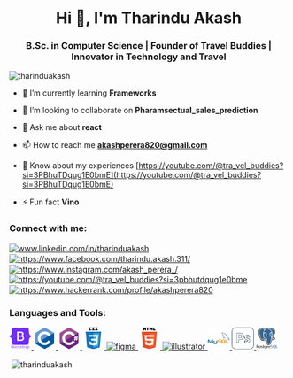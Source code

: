 <h1 align="center">Hi 👋, I'm Tharindu Akash</h1>
<h3 align="center">B.Sc. in Computer Science | Founder of Travel Buddies | Innovator in Technology and Travel</h3>

<p align="left"> <img src="https://komarev.com/ghpvc/?username=tharinduakash&label=Profile%20views&color=0e75b6&style=flat" alt="tharinduakash" /> </p>

- 🌱 I’m currently learning **Frameworks**

- 👯 I’m looking to collaborate on **Pharamsectual_sales_prediction**

- 💬 Ask me about **react**

- 📫 How to reach me **akashperera820@gmail.com**

- 📄 Know about my experiences [https://youtube.com/@tra_vel_buddies?si=3PBhuTDqug1E0bmE](https://youtube.com/@tra_vel_buddies?si=3PBhuTDqug1E0bmE)

- ⚡ Fun fact **Vino**

<h3 align="left">Connect with me:</h3>
<p align="left">
<a href="https://linkedin.com/in/www.linkedin.com/in/tharinduakash" target="blank"><img align="center" src="https://raw.githubusercontent.com/rahuldkjain/github-profile-readme-generator/master/src/images/icons/Social/linked-in-alt.svg" alt="www.linkedin.com/in/tharinduakash" height="30" width="40" /></a>
<a href="https://fb.com/https://www.facebook.com/tharindu.akash.311/" target="blank"><img align="center" src="https://raw.githubusercontent.com/rahuldkjain/github-profile-readme-generator/master/src/images/icons/Social/facebook.svg" alt="https://www.facebook.com/tharindu.akash.311/" height="30" width="40" /></a>
<a href="https://instagram.com/https://www.instagram.com/akash_perera_/" target="blank"><img align="center" src="https://raw.githubusercontent.com/rahuldkjain/github-profile-readme-generator/master/src/images/icons/Social/instagram.svg" alt="https://www.instagram.com/akash_perera_/" height="30" width="40" /></a>
<a href="https://www.youtube.com/c/https://youtube.com/@tra_vel_buddies?si=3pbhutdqug1e0bme" target="blank"><img align="center" src="https://raw.githubusercontent.com/rahuldkjain/github-profile-readme-generator/master/src/images/icons/Social/youtube.svg" alt="https://youtube.com/@tra_vel_buddies?si=3pbhutdqug1e0bme" height="30" width="40" /></a>
<a href="https://www.hackerrank.com/https://www.hackerrank.com/profile/akashperera820" target="blank"><img align="center" src="https://raw.githubusercontent.com/rahuldkjain/github-profile-readme-generator/master/src/images/icons/Social/hackerrank.svg" alt="https://www.hackerrank.com/profile/akashperera820" height="30" width="40" /></a>
</p>

<h3 align="left">Languages and Tools:</h3>
<p align="left"> <a href="https://getbootstrap.com" target="_blank" rel="noreferrer"> <img src="https://raw.githubusercontent.com/devicons/devicon/master/icons/bootstrap/bootstrap-plain-wordmark.svg" alt="bootstrap" width="40" height="40"/> </a> <a href="https://www.cprogramming.com/" target="_blank" rel="noreferrer"> <img src="https://raw.githubusercontent.com/devicons/devicon/master/icons/c/c-original.svg" alt="c" width="40" height="40"/> </a> <a href="https://www.w3schools.com/cs/" target="_blank" rel="noreferrer"> <img src="https://raw.githubusercontent.com/devicons/devicon/master/icons/csharp/csharp-original.svg" alt="csharp" width="40" height="40"/> </a> <a href="https://www.w3schools.com/css/" target="_blank" rel="noreferrer"> <img src="https://raw.githubusercontent.com/devicons/devicon/master/icons/css3/css3-original-wordmark.svg" alt="css3" width="40" height="40"/> </a> <a href="https://www.figma.com/" target="_blank" rel="noreferrer"> <img src="https://www.vectorlogo.zone/logos/figma/figma-icon.svg" alt="figma" width="40" height="40"/> </a> <a href="https://www.w3.org/html/" target="_blank" rel="noreferrer"> <img src="https://raw.githubusercontent.com/devicons/devicon/master/icons/html5/html5-original-wordmark.svg" alt="html5" width="40" height="40"/> </a> <a href="https://www.adobe.com/in/products/illustrator.html" target="_blank" rel="noreferrer"> <img src="https://www.vectorlogo.zone/logos/adobe_illustrator/adobe_illustrator-icon.svg" alt="illustrator" width="40" height="40"/> </a> <a href="https://www.mysql.com/" target="_blank" rel="noreferrer"> <img src="https://raw.githubusercontent.com/devicons/devicon/master/icons/mysql/mysql-original-wordmark.svg" alt="mysql" width="40" height="40"/> </a> <a href="https://www.photoshop.com/en" target="_blank" rel="noreferrer"> <img src="https://raw.githubusercontent.com/devicons/devicon/master/icons/photoshop/photoshop-line.svg" alt="photoshop" width="40" height="40"/> </a> <a href="https://www.postgresql.org" target="_blank" rel="noreferrer"> <img src="https://raw.githubusercontent.com/devicons/devicon/master/icons/postgresql/postgresql-original-wordmark.svg" alt="postgresql" width="40" height="40"/> </a> </p>

<p>&nbsp;<img align="center" src="https://github-readme-stats.vercel.app/api?username=tharinduakash&show_icons=true&locale=en" alt="tharinduakash" /></p>
